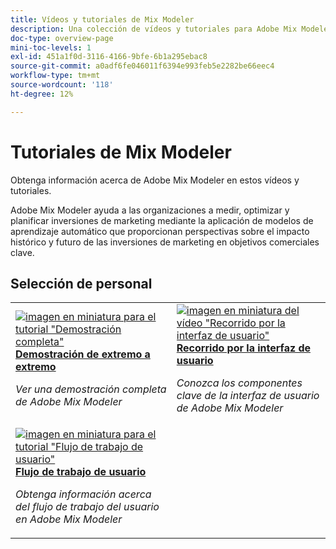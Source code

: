 ```yaml
---
title: Vídeos y tutoriales de Mix Modeler
description: Una colección de vídeos y tutoriales para Adobe Mix Modeler.
doc-type: overview-page
mini-toc-levels: 1
exl-id: 451a1f0d-3116-4166-9bfe-6b1a295ebac8
source-git-commit: a0adf6fe046011f6394e993feb5e2282be66eec4
workflow-type: tm+mt
source-wordcount: '118'
ht-degree: 12%

---
```


# Tutoriales de Mix Modeler

Obtenga información acerca de Adobe Mix Modeler en estos vídeos y tutoriales.

Adobe Mix Modeler ayuda a las organizaciones a medir, optimizar y planificar inversiones de marketing mediante la aplicación de modelos de aprendizaje automático que proporcionan perspectivas sobre el impacto histórico y futuro de las inversiones de marketing en objetivos comerciales clave.


<div id="recs-overview-body-1"></div>
<div id="recs-overview-body-2"></div>
<div id="recs-overview-body-3"></div>
<div id="recs-overview-body-4"></div>
<div id="recs-overview-body-5"></div>
<div id="recs-overview-body-6"></div>

## Selección de personal

<div id="staff-picks-section">
<table style="margin-top: 0 !important">
<tr>
  <td>
    <a href="intro/demo.md">
      <img alt="imagen en miniatura para el tutorial &quot;Demostración completa&quot;" src="https://video.tv.adobe.com/v/3440794?format=jpeg" />
    </a>
    <div>
      <a href="intro/demo.md">
    <strong>Demostración de extremo a extremo</strong>
    </a>
    </div>
    <p>
    <em>Ver una demostración completa de Adobe Mix Modeler</em>
    <p>
  </td>
  <td>
    <a href="intro/user-interface-tour.md">
      <img alt="imagen en miniatura del vídeo &quot;Recorrido por la interfaz de usuario&quot;" src="https://video.tv.adobe.com/v/3424851?format=jpeg" />
    </a>
    <div>
      <a href="intro/user-interface-tour.md">
    <strong>Recorrido por la interfaz de usuario</strong>
    </a>
    </div>
    <p>
    <em>Conozca los componentes clave de la interfaz de usuario de Adobe Mix Modeler</em>
    <p>
  </td>
</tr>
  <td>
    <a href="intro/user-workflow.md">
      <img alt="imagen en miniatura para el tutorial &quot;Flujo de trabajo de usuario&quot;" src="https://video.tv.adobe.com/v/3424854?format=jpeg" />
    </a>
    <div>
      <a href="intro/user-workflow.md">
    <strong>Flujo de trabajo de usuario</strong>
    </a>
    </div>
    <p>
    <em>Obtenga información acerca del flujo de trabajo del usuario en Adobe Mix Modeler</em>
    <p>
  </td>
</table>

</div>
